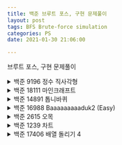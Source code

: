 ```yaml
---
title: 백준 브루트 포스, 구현 문제풀이
layout: post
tags: BFS Brute-force simulation
categories: PS
date: 2021-01-30 21:06:00

--- 
```


브루트 포스, 구현 문제풀이


<details>
<summary>백준 9196 정수 직사각형</summary>
모든 w*w+h*h, h, w 를 벡터에 넣고 문제에 조건과 맞게 정렬한뒤 이분탐색으로 입력받은 값의 인덱스를 찾고 다음 인덱스의 값을 출력한다.
</details>

<details>
<summary>백준 18111 마인크래프트</summary>
블럭의 높이가 0~256 이기때문에 범위가 작다.

500 * 500 * 256 으로 각 모든 높이를 만들어보며 답을 구하면 된다.
</details>

<details>
<summary>백준 14891 톱니바퀴</summary>
deque을 이용하여서 쉽게 구현이 가능하다.

``` cpp
deque<int> d;
if(x == -1){
    d.push_back(d.front());
    d.front_pop();
}
else{
    d.push_front(d.back());
    d.pop_back();
}
```
x를 시계방향으로 회전한다면 x+1, x-1을 반시계 방향으로 회전하는것은 mod 연산을 통해서 쉽게 구할 수 있다.
</details>

<details>
<summary>백준 16988 Baaaaaaaaaduk2 (Easy)</summary>
점 2개를 모든 경우에 배치한 뒤 BFS를 돌려 돌을 잡을 수 있는지 확인하면 된다.

모든 칸에 2개의 점씩 배치해보는게 (NM)^2, BFS는 NM에 가능하다.
따라서 (NM)^3 에 해결이 가능하다.
</details>

<details>
<summary>백준 2615 오목</summary>
반복문을 돌면서 해당하는 좌표의 배열이 1 혹은 2라면 가로 세로 대각선으로 확인하면 된다.
</details>

<details>
<summary>백준 1239 차트</summary>
N의 범위가 8이기 때문에
배열을 정렬한 뒤 next_permutation()을 이용하여 모든 경우로 배열을 바꾸어보고, 그 후 연속된 원소의 합이 50이 나오는 경우의 수를 새면 된다.

* 원형이다 조심하자!

</details>

<details>
<summary>백준 17406 배열 돌리기 4</summary>
K의 범위가 6이하 이기 때문에
next_permutation() 을 이용하여 모든 순서를 다 만든뒤 연산을 하면 답을 구할 수 있다.

</details>